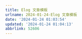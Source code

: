 ```yaml
---
title: Elog 文章模板
urlname: 2024-01-24-Elog 文章模板
date: '2024-01-24 01:03:54'
updated: '2024-01-24 01:04:13'
abbrlink: 52606
---
```


